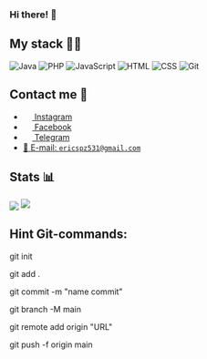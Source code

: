<h3>Hi there! 👋</h3>

## My stack 👨‍💻	

![Java](https://img.shields.io/badge/-Java-%230075a8?logo=java&logoColor=white&style=flat-square) ![PHP](https://img.shields.io/badge/-PHP-%230075a8?logo=php&logoColor=white&style=flat-square) ![JavaScript](https://img.shields.io/badge/-JavaScript-%230075a8?logo=javascript&logoColor=white&style=flat-square) ![HTML](https://img.shields.io/badge/-HTML-%230075a8?logo=html5&logoColor=white&style=flat-square) ![CSS](https://img.shields.io/badge/-CSS-%230174b8?logo=css3&logoColor=white&style=flat-square) ![Git](https://img.shields.io/badge/-Git-%230075a8?logo=git&logoColor=white&style=flat-square) 

## Contact me 💭
- <a href="https://www.instagram.com/coll_otaku/"><img src="https://upload.wikimedia.org/wikipedia/commons/thumb/e/e7/Instagram_logo_2016.svg/768px-Instagram_logo_2016.svg.png" width=16 height=16 align="center" /> Instagram </a>
- <a href="https://www.facebook.com/profile.php?id=100008579443704"><img src="https://upload.wikimedia.org/wikipedia/commons/thumb/0/05/Facebook_Logo_%282019%29.png/1024px-Facebook_Logo_%282019%29.png" width=16 height=16 align="center" /> Facebook </a>
- <a href="https://t.me/Coll_Otaku"><img src="https://upload.wikimedia.org/wikipedia/commons/thumb/8/82/Telegram_logo.svg/768px-Telegram_logo.svg.png" width=16 height=16 align="center" /> Telegram </a>
- <a href="mailto:ericspz531@gmail.com">📩 E-mail: `ericspz531@gmail.com`</a>

## Stats 📊
<img src="https://gpvc.arturio.dev/CoolOtaku" align="center" />
<img src="https://github-readme-stats.vercel.app/api?username=CoolOtaku&show_icons=true&count_private=true&theme=material-palenight">

## Hint Git-commands:

git init

git add .

git commit -m "name commit"

git branch -M main

git remote add origin "URL"

git push -f origin main
